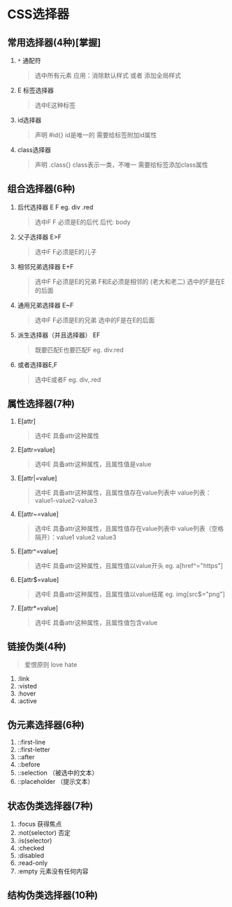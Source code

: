 # CSS选择器
## 常用选择器(4种)[掌握]
1. `*` 通配符
	> 选中所有元素
	> 应用：消除默认样式 或者 添加全局样式
2. E 标签选择器
	> 选中E这种标签
3. id选择器
	> 声明  #id{}
	> id是唯一的
	> 需要给标签附加id属性
4. class选择器
	> 声明 .class{}
	> class表示一类，不唯一
	> 需要给标签添加class属性
## 组合选择器(6种)
1. 后代选择器 E F   eg. div .red
	> 选中F
	> F 必须是E的后代
	> 后代: body
2. 父子选择器 E>F 
	> 选中F
	> F必须是E的儿子
3. 相邻兄弟选择器 E+F
	> 选中F
	> F必须是E的兄弟
	> F和E必须是相邻的 (老大和老二)
	> 选中的F是在E的后面
4. 通用兄弟选择器 E~F
	> 选中F
	> F必须是E的兄弟
	> 选中的F是在E的后面
5. 派生选择器（并且选择器） EF
	> 既要匹配E也要匹配F eg. div.red
6. 或者选择器E,F
	> 选中E或者F  eg. div,.red
## 属性选择器(7种)
1. E[attr] 
	> 选中E
	> 具备attr这种属性
2. E[attr=value]
	> 选中E
	> 具备attr这种属性，且属性值是value
3. E[attr|=value]
	> 选中E
	> 具备attr这种属性，且属性值存在value列表中
	> value列表：value1-value2-value3
4. E[attr~=value]
	> 选中E
	> 具备attr这种属性，且属性值存在value列表中
	> value列表（空格隔开）：value1 value2 value3
5. E[attr^=value]
	> 选中E
	> 具备attr这种属性，且属性值以value开头
	> eg. a[href^="https"]
6. E[attr$=value]
	> 选中E
	> 具备attr这种属性，且属性值以value结尾
	> eg. img[src$="png"]
7. E[attr*=value]
	> 选中E
	> 具备attr这种属性，且属性值包含value
## 链接伪类(4种)
> 爱恨原则 love hate
1. :link
2. :visted
3. :hover
4. :active
## 伪元素选择器(6种)
1. ::first-line
2. ::first-letter
3. ::after
4. ::before
5. ::selection （被选中的文本）
6. ::placeholder （提示文本）
## 状态伪类选择器(7种)
1. :focus 获得焦点
2. :not(selector) 否定
3. :is(selector) 
4. :checked
5. :disabled
6. :read-only
7. :empty 元素没有任何内容
## 结构伪类选择器(10种)